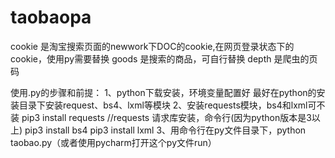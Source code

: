# taobaopa
cookie 是淘宝搜索页面的newwork下DOC的cookie,在网页登录状态下的cookie，使用py需要替换
goods 是搜索的商品，可自行替换
depth 是爬虫的页码

使用.py的步骤和前提：
1、python下载安装，环境变量配置好
最好在python的安装目录下安装request、bs4、lxml等模块
2、安装requests模块，bs4和lxml可不装
pip3 install requests  //requests 请求库安装，命令行(因为python版本是3以上)
pip3 install bs4
pip3 install lxml
3、用命令行在py文件目录下，python taobao.py（或者使用pycharm打开这个py文件run）

